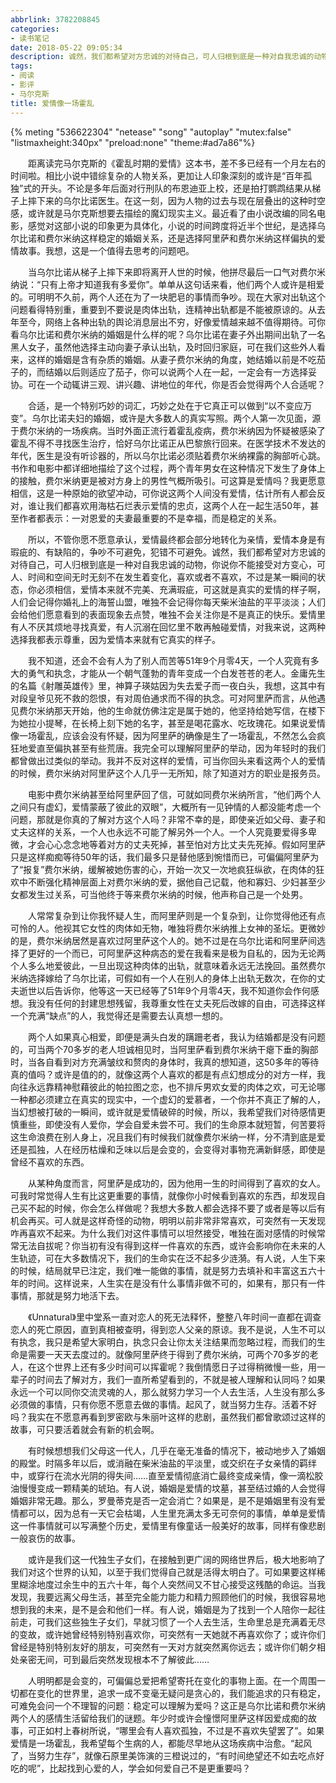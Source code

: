 ```yaml
---
abbrlink: 3782208845
categories:
- 读书笔记
date: 2018-05-22 09:05:34
description: 诚然，我们都希望对方忠诚的对待自己，可人归根到底是一种对自我忠诚的动物，你说你不能接受对方变心，可人、时间和空间无时无刻不在发生着变化，喜欢或者不喜欢，不过是某一瞬间的状态，你必须相信，爱情本来就不完美、充满瑕疵，可这就是真实的爱情的样子啊，人们会记得你婚礼上的海誓山盟，唯独不会记得你每天柴米油盐的平平淡淡;两个人如果真心相爱，即便是满头白发的蹒跚老者，我认为结婚都是没有问题的，可当两个70多岁的老人坦诚相见时，当阿里萨看到费尔米纳干瘪下垂的胸部时，当各自看到对方充满皱纹和赘肉的身体时，我真的想知道，这50多年的等待真的值吗;电影中费尔米纳甚至给阿里萨回了信，可就如同费尔米纳所言，“他们两个人之间只有虚幻，爱情蒙蔽了彼此的双眼”，大概所有一见钟情的人都没能考虑一个问题，那就是你真的了解对方这个人吗
tags:
- 阅读
- 影评
- 马尔克斯
title: 爱情像一场霍乱
---
```


{% meting "536622304" "netease" "song" "autoplay" "mutex:false" "listmaxheight:340px" "preload:none" "theme:#ad7a86"%}

&emsp;&emsp;距离读完马尔克斯的《霍乱时期的爱情》这本书，差不多已经有一个月左右的时间啦。相比小说中错综复杂的人物关系，更加让人印象深刻的或许是“百年孤独”式的开头。不论是多年后面对行刑队的布恩迪亚上校，还是拍打鹦鹉结果从梯子上摔下来的乌尔比诺医生。在这一刻，因为人物的过去与现在层叠出的这种时空感，或许就是马尔克斯想要去描绘的魔幻现实主义。最近看了由小说改编的同名电影，感觉对这部小说的印象更为具体化，小说的时间跨度将近半个世纪，是选择乌尔比诺和费尔米纳这样稳定的婚姻关系，还是选择阿里萨和费尔米纳这样偏执的爱情故事。我想，这是一个值得去思考的问题吧。

&emsp;&emsp;当乌尔比诺从梯子上摔下来即将离开人世的时候，他拼尽最后一口气对费尔米纳说：“只有上帝才知道我有多爱你”。单单从这句话来看，他们两个人或许是相爱的。可明明不久前，两个人还在为了一块肥皂的事情而争吵。现在大家对出轨这个问题看得特别重，重要到不要说是肉体出轨，连精神出轨都是不能被原谅的。从去年至今，网络上各种出轨的舆论消息层出不穷，好像爱情越来越不值得期待。可你看乌尔比诺和费尔米纳的婚姻是什么样的呢？乌尔比诺在妻子外出期间出轨了一名黑人女子，虽然他选择主动向妻子承认出轨，及时回归家庭，可在我们这些外人看来，这样的婚姻是含有杂质的婚姻。从妻子费尔米纳的角度，她结婚以前是不吃茄子的，而结婚以后则适应了茄子，你可以说两个人在一起，一定会有一方选择妥协。可在一个动辄讲三观、讲兴趣、讲地位的年代，你是否会觉得两个人合适呢？

&emsp;&emsp;合适，是一个特别巧妙的词汇，巧妙之处在于它真正可以做到“以不变应万变”。乌尔比诺夫妇的婚姻，或许是大多数人的真实写照。两个人第一次见面，源于费尔米纳的一场疾病。当时外面正流行着霍乱疫病，费尔米纳因为怀疑被感染了霍乱不得不寻找医生治疗，恰好乌尔比诺正从巴黎旅行回来。在医学技术不发达的年代，医生是没有听诊器的，所以乌尔比诺必须贴着费尔米纳裸露的胸部听心跳。书作和电影中都详细地描绘了这个过程，两个青年男女在这种情况下发生了身体上的接触，费尔米纳更是被对方身上的男性气概所吸引。可这算是爱情吗？我更愿意相信，这是一种原始的欲望冲动，可你说这两个人间没有爱情，估计所有人都会反对，谁让我们都喜欢用海枯石烂表示爱情的忠贞，这两个人在一起生活50年，甚至作者都表示：一对恩爱的夫妻最重要的不是幸福，而是稳定的关系。

&emsp;&emsp;所以，不管你愿不愿意承认，爱情最终都会部分地转化为亲情，爱情本身是有瑕疵的、有缺陷的，争吵不可避免，犯错不可避免。诚然，我们都希望对方忠诚的对待自己，可人归根到底是一种对自我忠诚的动物，你说你不能接受对方变心，可人、时间和空间无时无刻不在发生着变化，喜欢或者不喜欢，不过是某一瞬间的状态，你必须相信，爱情本来就不完美、充满瑕疵，可这就是真实的爱情的样子啊，人们会记得你婚礼上的海誓山盟，唯独不会记得你每天柴米油盐的平平淡淡；人们会给他们愿意看到的表面现象去点赞，唯独不会关注你是不是真正的快乐。爱情里有人不厌其烦地寻找真爱，有人沉溺在回忆里不敢再触碰爱情，对我来说，这两种选择我都表示尊重，因为爱情本来就有它真实的样子。

&emsp;&emsp;我不知道，还会不会有人为了别人而苦等51年9个月零4天，一个人究竟有多大的勇气和执念，才能从一个朝气蓬勃的青年变成一个白发苍苍的老人。金庸先生的名篇《射雕英雄传》里，神算子瑛姑因为失去爱子而一夜白头，我想，这其中有对段皇爷见死不救的怨恨，有对周伯通求而不得的执念。可对阿里萨而言，从他遇见费尔米纳那天开始，他的生命就仿佛注定是属于她的，他坚持给她写信，在楼下为她拉小提琴，在长椅上刻下她的名字，甚至是喝花露水、吃玫瑰花。如果说爱情像一场霍乱，应该会没有怀疑，因为阿里萨的确像是生了一场霍乱，不然怎么会疯狂地爱直至偏执甚至有些荒唐。我完全可以理解阿里萨的举动，因为年轻时的我们都曾做出过类似的举动。我并不反对这样的爱情，可当你回头来看这两个人的爱情的时候，费尔米纳对阿里萨这个人几乎一无所知，除了知道对方的职业是报务员。

&emsp;&emsp;电影中费尔米纳甚至给阿里萨回了信，可就如同费尔米纳所言，“他们两个人之间只有虚幻，爱情蒙蔽了彼此的双眼”，大概所有一见钟情的人都没能考虑一个问题，那就是你真的了解对方这个人吗？非常不幸的是，即使亲近如父母、妻子和丈夫这样的关系，一个人也永远不可能了解另外一个人。一个人究竟要爱得多卑微，才会心心念念地等着对方的丈夫死掉，甚至怕对方比丈夫先死掉。假如阿里萨只是这样痴痴等待50年的话，我们最多只是替他感到惋惜而已，可偏偏阿里萨为了“报复”费尔米纳，缓解被她伤害的心，开始一次又一次地疯狂纵欲，在肉体的狂欢中不断强化精神层面上对费尔米纳的爱，据他自己记载，他和寡妇、少妇甚至少女都发生过关系，可当他终于等来费尔米纳的时候，他声称自己是一个处男。

&emsp;&emsp;人常常复杂到让你我怀疑人生，而阿里萨则是一个复杂到，让你觉得他还有点可怜的人。他视其它女性的肉体如无物，唯独将费尔米纳推上女神的圣坛。更微妙的是，费尔米纳居然是喜欢过阿里萨这个人的。她不过是在乌尔比诺和阿里萨间选择了更好的一个而已，可阿里萨这种病态的爱在我看来是极为自私的，因为无论两个人多么地爱彼此，一旦出现这种肉体的出轨，就意味着永远无法挽回。虽然费尔米纳选择嫁给了乌尔比诺，可假如有一个人在别人的身体上出轨无数次，在你的丈夫逝世以后告诉你，他等这一天已经等了51年9个月零4天，我不知道你会作何感想。我没有任何的封建思想残留，我尊重女性在丈夫死后改嫁的自由，可选择这样一个充满“缺点”的人，我觉得还是需要去认真想一想的。

&emsp;&emsp;两个人如果真心相爱，即便是满头白发的蹒跚老者，我认为结婚都是没有问题的，可当两个70多岁的老人坦诚相见时，当阿里萨看到费尔米纳干瘪下垂的胸部时，当各自看到对方充满皱纹和赘肉的身体时，我真的想知道，这50多年的等待真的值吗？或许是值的的，就像这两个人喜欢的都是有点幻想成分的对方一样，我向往永远靠精神慰藉彼此的帕拉图之恋，也不排斥男欢女爱的肉体之欢，可无论哪一种都必须建立在真实的现实中，一个虚幻的爱慕者，一个你并不真正了解的人，当幻想被打破的一瞬间，或许就是爱情破碎的时候，所以，我希望我们对待感情更慎重些，即使没有人爱你，学会自爱未尝不可。我们的生命原本就短暂，何苦要将这生命浪费在别人身上，况且我们有时候我们就像费尔米纳一样，分不清到底是爱还是孤独，人在经历枯燥和乏味以后是会变的，会变得对事物充满新鲜感，即使是曾经不喜欢的东西。

&emsp;&emsp;从某种角度而言，阿里萨是成功的，因为他用一生的时间得到了喜欢的女人。可我时常觉得人生有比这更重要的事情，就像你小时候看到喜欢的东西，却发现自己买不起的时候，你会怎么样做呢？我想大多数人都会选择不要了或者是等以后有机会再买。可人就是这样奇怪的动物，明明以前非常非常喜欢，可突然有一天发现咋再喜欢不起来。为什么我们对这件事情可以坦然接受，唯独在面对感情的时候常常无法自拔呢？你当初有没有得到这样一件喜欢的东西，或许会影响你在未来的人生轨迹，可在大多数情况下，我们的生命实在泛不起多少涟漪。有人说，人生下来的时候，结局就早已注定，我们唯一能做的事情，就是努力去填补和丰富这五六十年的时间。这样说来，人生实在是没有什么事情非做不可的，如果有，那只有一件事情，那就是努力地活下去。

&emsp;&emsp;《Unnatural》里中堂系一直对恋人的死无法释怀，整整八年时间一直都在调查恋人的死亡原因，直到真相被查明，得到恋人父亲的原谅。我不是说，人生不可以有执念，我只是希望大家明白，执念只会让你太关注结果而忽略过程，而我们的生命是需要一天天去度过的。就像阿里萨终于得到了费尔米纳，可两个70多岁的老人，在这个世界上还有多少时间可以挥霍呢？我倒情愿日子过得稍微慢一些，用一辈子的时间去了解对方，我们一直所希望看到的，不就是被人理解和认同吗？如果永远一个可以同你交流灵魂的人，那么就努力学习一个人去生活，人生没有那么多必须做的事情，只有你愿不愿意去做的事情。起风了，就当努力生存。活着不好吗？我实在不愿意再看到罗密欧与朱丽叶这样的悲剧，虽然我们都曾歌颂过这样的故事，可只要活着就会有新的机会啊。

&emsp;&emsp;有时候想想我们父母这一代人，几乎在毫无准备的情况下，被动地步入了婚姻的殿堂。时隔多年以后，或消融在柴米油盐的平淡里，或交织在子女亲情的羁绊中，或穿行在流水光阴的得失间……直至爱情彻底消亡最终变成亲情，像一滴松胶油慢慢变成一颗精美的琥珀。有人说，婚姻是爱情的坟墓，甚至结过婚的人会觉得婚姻非常无趣。那么，罗曼蒂克是否一定会消亡？如果是，是不是婚姻里有没有爱情都可以，因为总有一天它会枯竭，人生里充满太多无可奈何的事情，单单是爱情这一件事情就可以写满整个历史，爱情里有像童话一般美好的故事，同样有像悲剧一般哀伤的故事。

&emsp;&emsp;或许是我们这一代独生子女们，在接触到更广阔的网络世界后，极大地影响了我们对这个世界的认知，以至于我们觉得自己就是活得太明白了。可如果要这样稀里糊涂地度过余生中的五六十年，每个人突然间又不甘心接受这残酷的命运。当我发现，我要远离父母生活，甚至完全能力能力和精力照顾他们的时候，我很容易地想到我的未来，是不是会和他们一样。有人说，婚姻是为了找到一个人陪你一起往前走，可我们这些独生子女们，早就习惯了一个人去生活，生命里总是充满着无尽的变故，或许她曾经特别特别喜欢你，可突然有一天她就不再喜欢你了；或许你们曾经是特别特别友好的朋友，可突然有一天对方就突然离你远去；或许你们朝夕相处亲密无间，可到最后突然发现根本不了解彼此……

&emsp;&emsp;人明明都是会变的，可偏偏总爱把希望寄托在变化的事物上面。在一个周围一切都在变化的世界里，追求一成不变毫无疑问是贪心的，我们能追求的只有稳定，可难免会问一个不理智的问题：稳定可以理解为爱吗？这正是乌尔比诺和费尔米纳两个人的感情生活留给我们的谜题。年少时或许会憧憬阿里萨这样因爱成痴的故事，可正如村上春树所说，“哪里会有人喜欢孤独，不过是不喜欢失望罢了”。如果爱情是一场霍乱，我希望每个生病的人，都能尽早地从这场疾病中治愈。“起风了，当努力生存”，就像石原里美饰演的三橙说过的，“有时间绝望还不如去吃点好吃的呢”，比起找到心爱的人，学会如何爱自己不是更重要吗？